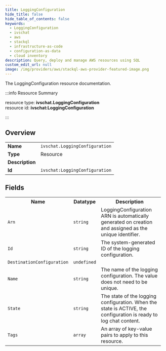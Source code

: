 ```yaml
---
title: LoggingConfiguration
hide_title: false
hide_table_of_contents: false
keywords:
  - LoggingConfiguration
  - ivschat
  - aws
  - stackql
  - infrastructure-as-code
  - configuration-as-data
  - cloud inventory
description: Query, deploy and manage AWS resources using SQL
custom_edit_url: null
image: /img/providers/aws/stackql-aws-provider-featured-image.png
---
```

The LoggingConfiguration resource documentation.

:::info Resource Summary

<div class="row">
<div class="providerDocColumn">
<span>resource type:&nbsp;<b>ivschat.LoggingConfiguration</b></span><br />
<span>resource id:&nbsp;<b>ivschat:LoggingConfiguration</b></span><br />
</div>
</div>

:::

## Overview
<table><tbody>
<tr><td><b>Name</b></td><td><code>ivschat.LoggingConfiguration</code></td></tr>
<tr><td><b>Type</b></td><td>Resource</td></tr>
<tr><td><b>Description</b></td><td></td></tr>
<tr><td><b>Id</b></td><td><code>ivschat:LoggingConfiguration</code></td></tr>
</tbody></table>

## Fields
<table><tbody>
<tr><th>Name</th><th>Datatype</th><th>Description</th></tr>
<tr><td><code>Arn</code></td><td><code>string</code></td><td>LoggingConfiguration ARN is automatically generated on creation and assigned as the unique identifier.</td></tr><tr><td><code>Id</code></td><td><code>string</code></td><td>The system-generated ID of the logging configuration.</td></tr><tr><td><code>DestinationConfiguration</code></td><td><code>undefined</code></td><td></td></tr><tr><td><code>Name</code></td><td><code>string</code></td><td>The name of the logging configuration. The value does not need to be unique.</td></tr><tr><td><code>State</code></td><td><code>string</code></td><td>The state of the logging configuration. When the state is ACTIVE, the configuration is ready to log chat content.</td></tr><tr><td><code>Tags</code></td><td><code>array</code></td><td>An array of key-value pairs to apply to this resource.</td></tr>
</tbody></table>